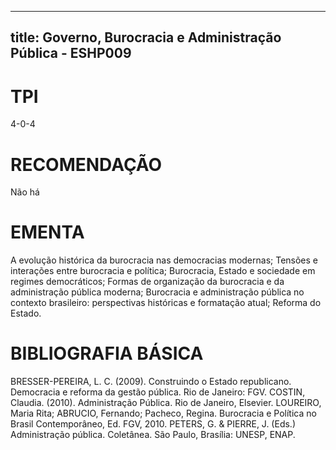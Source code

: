 
---
title: Governo, Burocracia e Administração Pública - ESHP009 
---

# TPI

4-0-4

# RECOMENDAÇÃO

Não há

# EMENTA

A evolução histórica da burocracia nas democracias modernas; Tensões e interações entre burocracia e política; Burocracia, Estado e sociedade em regimes democráticos; Formas de organização da burocracia e da administração pública moderna; Burocracia e administração pública no contexto brasileiro: perspectivas históricas e formatação atual; Reforma do Estado.

# BIBLIOGRAFIA BÁSICA

BRESSER-PEREIRA, L. C. (2009). Construindo o Estado republicano. Democracia e reforma da gestão pública. Rio de Janeiro: FGV.
COSTIN, Claudia. (2010). Administração Pública. Rio de Janeiro, Elsevier.
LOUREIRO, Maria Rita; ABRUCIO, Fernando; Pacheco, Regina. Burocracia e Política no Brasil Contemporâneo, Ed. FGV, 2010.
PETERS, G. & PIERRE, J. (Eds.) Administração pública. Coletânea. São Paulo, Brasília: UNESP, ENAP.
        